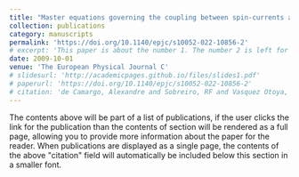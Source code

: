 ```yaml
---
title: "Master equations governing the coupling between spin-currents and gravity"
collection: publications
category: manuscripts
permalink: 'https://doi.org/10.1140/epjc/s10052-022-10856-2'
# excerpt: 'This paper is about the number 1. The number 2 is left for future work.'
date: 2009-10-01
venue: 'The European Physical Journal C'
# slidesurl: 'http://academicpages.github.io/files/slides1.pdf'
# paperurl: 'https://doi.org/10.1140/epjc/s10052-022-10856-2'
# citation: 'de Camargo, Alexandre and Sobreiro, RF and Vasquez Otoya, Víctor José. (2022) &quot;Master equations governing the coupling between spin-currents and gravity.&quot; <i>The European Physical Journal C</i>. 1(1).'
---
```


The contents above will be part of a list of publications, if the user clicks the link for the publication than the contents of section will be rendered as a full page, allowing you to provide more information about the paper for the reader. When publications are displayed as a single page, the contents of the above "citation" field will automatically be included below this section in a smaller font.